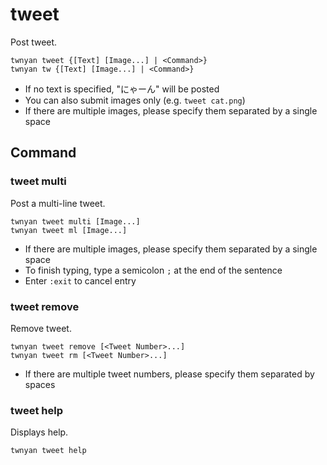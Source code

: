 # tweet

Post tweet.

```
twnyan tweet {[Text] [Image...] | <Command>}
twnyan tw {[Text] [Image...] | <Command>}
```

- If no text is specified, "にゃーん" will be posted
- You can also submit images only (e.g. `tweet cat.png`)
- If there are multiple images, please specify them separated by a single space

## Command

### tweet multi

Post a multi-line tweet.

```
twnyan tweet multi [Image...]
twnyan tweet ml [Image...]
```

- If there are multiple images, please specify them separated by a single space
- To finish typing, type a semicolon `;` at the end of the sentence
- Enter `:exit` to cancel entry

### tweet remove

Remove tweet.

```
twnyan tweet remove [<Tweet Number>...]
twnyan tweet rm [<Tweet Number>...]
```

- If there are multiple tweet numbers, please specify them separated by spaces

### tweet help

Displays help.

```
twnyan tweet help
```
